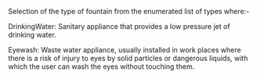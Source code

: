 Selection of the type of fountain from the enumerated list of types where:-



DrinkingWater: 	Sanitary appliance that provides a low pressure jet of drinking water.

Eyewash: 	Waste water appliance, usually installed in work places where there is a risk of injury to eyes by solid particles or dangerous liquids, with which the user can wash the eyes without touching them.
